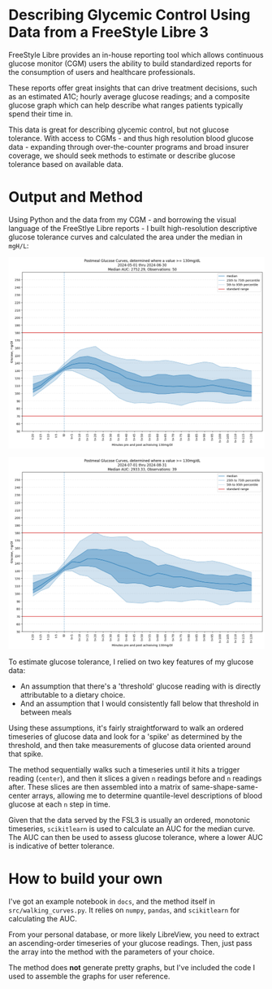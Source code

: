 # Describing Glycemic Control Using Data from a FreeStyle Libre 3

FreeStyle Libre provides an in-house reporting tool which allows continuous
glucose monitor (CGM) users the ability to build standardized reports for the
consumption of users and healthcare professionals.

These reports offer great insights that can drive treatment decisions, such as an
estimated A1C; hourly average glucose readings; and a composite glucose graph
which can help describe what ranges patients typically spend their time in.

This data is great for describing glycemic control, but not glucose tolerance. With
access to CGMs - and thus high resolution blood glucose data - expanding through
over-the-counter programs and broad insurer coverage, we should seek methods to estimate
or describe glucose tolerance based on available data.

# Output and Method

Using Python and the data from my CGM - and borrowing the visual language of
the FreeStlye Libre reports - I built high-resolution descriptive glucose tolerance
curves and calculated the area under the median in `mgH/L`:

![image](images/May&June2024.png)

![image](images/July&Aug2024.png)

To estimate glucose tolerance, I relied on two key features of my glucose data:

* An assumption that there's a 'threshold' glucose reading with is directly
attributable to a dietary choice.
* And an assumption that I would consistently fall below that threshold in
between meals

Using these assumptions, it's fairly straightforward to walk an ordered timeseries of
glucose data and look for a 'spike' as determined by the threshold, and then take
measurements of glucose data oriented around that spike.

The method sequentially walks such a timeseries until it hits a trigger reading (`center`),
and then it slices a given `n` readings before and `n` readings after. These slices are
then assembled into a matrix of same-shape-same-center arrays, allowing me to determine
quantile-level descriptions of blood glucose at each `n` step in time.

Given that the data served by the FSL3 is usually an ordered, monotonic
timeseries, `scikitlearn` is used to calculate an AUC for the median curve. The AUC
can then be used to assess glucose tolerance, where a lower AUC is indicative
of better tolerance.

# How to build your own

I've got an example notebook in `docs`, and the method itself in
`src/walking_curves.py`. It relies on `numpy`, `pandas`, and `scikitlearn` for
calculating the AUC.

From your personal database, or more likely LibreView, you need to extract an
ascending-order timeseries of your glucose readings. Then, just pass the array into
the method with the parameters of your choice.

The method does **not** generate pretty graphs, but I've included the code I used
to assemble the graphs for user reference.